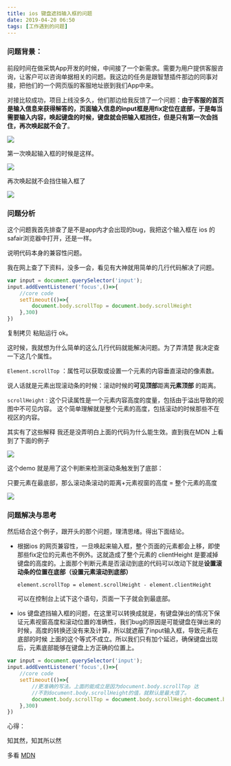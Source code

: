 ```yaml
---
title: ios 键盘遮挡输入框的问题
date: 2019-04-20 06:50
tags: [工作遇到的问题]
---
```


### 问题背景：

前段时间在做采筑App开发的时候，中间接了一个新需求。需要为用户提供客服咨询，让客户可以咨询单据相关的问题。我这边的任务是跟智慧插件那边的同事对接，把他们的一个网页版的客服地址嵌到我们App中来。

<!-- more -->

对接比较成功，项目上线没多久，他们那边给我反馈了一个问题：**由于客服的首页是输入信息来获得解答的，页面输入信息的input框是用fix定位在底部，于是每当需要输入内容，唤起键盘的时候，键盘就会把输入框挡住，但是只有第一次会挡住，再次唤起就不会了**。

![](https://img2018.cnblogs.com/blog/940210/201809/940210-20180914151610137-1902977467.png)


第一次唤起输入框的时候是这样。

![](https://img2018.cnblogs.com/blog/940210/201809/940210-20180914151544190-511278931.png)


再次唤起就不会挡住输入框了

![](https://img2018.cnblogs.com/blog/940210/201809/940210-20180914151550698-640203777.png)


### 问题分析
这个问题我首先排查了是不是app内才会出现的bug，我把这个输入框在 ios 的 safair浏览器中打开，还是一样。

说明代码本身的兼容性问题。

我在网上查了下资料，没多一会，看见有大神就用简单的几行代码解决了问题。

```js
var input = document.querySelector('input');
input.addEventListener('focus',()=>{
    //core code
    setTimeout(()=>{
		document.body.scrollTop = document.body.scrollHeight 
	},300)
})
```

复制拷贝 粘贴运行 ok。

这时候，我就想为什么简单的这么几行代码就能解决问题。为了弄清楚 我决定查一下这几个属性。

`Element.scrollTop` ：属性可以获取或设置一个元素的内容垂直滚动的像素数。

说人话就是元素出现滚动条的时候：滚动时候的**可见顶部**距离**元素顶部** 的距离。

`scrollHeight` : 这个只读属性是一个元素内容高度的度量，包括由于溢出导致的视图中不可见内容。
这个简单理解就是整个元素的高度，包括滚动的时候那些不在视区的内容。



其实有了这些解释 我还是没弄明白上面的代码为什么能生效。直到我在MDN 上看到了下面的例子

![](https://img2018.cnblogs.com/blog/940210/201809/940210-20180914151712373-551856443.png)


这个demo 就是用了这个判断来检测滚动条触发到了底部：

只要元素在最底部，那么滚动条滚动的距离+元素视窗的高度 = 整个元素的高度  


![](https://img2018.cnblogs.com/blog/940210/201809/940210-20180914151522386-22164903.gif)



### 问题解决与思考

然后结合这个例子，跟开头的那个问题，理清思绪。得出下面结论。

- 根据ios 的网页兼容性，一旦唤起来输入框，整个页面的元素都会上移，即使那些fix定位的元素也不例外。这就造成了整个元素的 clientHeight 是要减掉键盘的高度的。上面那个判断元素是否滚动到底的代码可以改动下就是**设置滚动条的位置在底部（设置元素滚动到底部）**

  `element.scrollTop = element.scrollHeight - element.clientHeight`

  可以在控制台上试下这个语句，页面一下子就会到最底部。

- ios 键盘遮挡输入框的问题，在这里可以转换成就是，有键盘弹出的情况下保证元素视窗高度和滚动位置的准确性，我们bug的原因是可能键盘在弹出来的时候，高度的转换还没有来及计算，所以就遮蔽了input输入框，导致元素在底部的时候 上面的这个等式不成立。所以我们只有加个延迟，确保键盘出现后，元素底部能够在键盘上方正确的位置上。

```js
var input = document.querySelector('input');
input.addEventListener('focus',()=>{
    //core code
    setTimeout(()=>{
        //更准确的写法。上面的能成立是因为document.body.scrollTop 达
        //不到document.body.scrollHeight的值，就默认是最大值了。
		document.body.scrollTop = document.body.scrollHeight-document.body.clientHeight
	},300)
})
```



心得：

知其然，知其所以然

多看 [MDN](https://developer.mozilla.org/zh-CN/docs/Web/API/Element/scrollHeight)